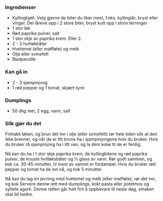 
### Ingredienser
- Kyllingkjøtt. Velg gjerne de biter du liker mest, f.eks. kyllinglår, bryst eller vinger. Del lårene opp i 2 store biter, bryst kutt opp i store terninger
- 1 stor løk
- Rød paprika pulver, salt
- 1 stor skje av paprika krem. Eller 2.
- 2 - 3 hvitløkbåter
- Hvetemel (eller matfløte) og melk
- Olje eller svinefett
- Bladpersille

### Kan gå in
- 2 - 3 sjampinjong
- 1 rød pepper og 1 tomat, skjært tynn

### Dumplings
- 50 dkg mel, 2 egg, vann, salt

### Slik gjør du det
Finhakk løken, og brun det inn i olje (eller svinefett) rør hele tiden slik at den ikke brenner, og når de er litt brune ha i sjampinjongene hvis du bruker. Hvis du bruker rå sjampinjong ha i litt van, og la dem koke til de er ferdig.

 Nå kan du ha i 1 stor skje paprika krem, de kyllingbitene og rød paprika pulver, de knuste hvitløksbåter og ½ glass av vann. Rør godt sammen, og kok ca. 30-45 minutter, til mest av vannet er fordampet. Hvis du bruker rød pepper og tomat ha de inn nå, og kok 5 minutter.

 Nå kan du lag en jevning med hvetemel og melk (eller matfløte), rør det inn, og kok Servere denne rett med dumplings, kokt pasta eller potetmos og syltete agurk. Denne retten går helt fint å oppbevare til neste dag, smaken skal bli bedre.

  